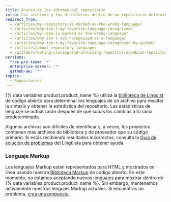 ```yaml
---
title: Acerca de los idiomas del repositorio
intro: Los archivos y los directorios dentro de un repositorio determinan los idiomas que componen el repositorio. Puedes ver los idiomas de un repositorio para obtener una descripción general rápida del repositorio.
redirect_from:
  - /articles/my-repository-is-marked-as-the-wrong-language/
  - /articles/why-isn-t-my-favorite-language-recognized/
  - /articles/my-repo-is-marked-as-the-wrong-language/
  - /articles/why-isn-t-sql-recognized-as-a-language/
  - /articles/why-isn-t-my-favorite-language-recognized-by-github/
  - /articles/about-repository-languages
  - /github/creating-cloning-and-archiving-repositories/about-repository-languages
versions:
  free-pro-team: '*'
  enterprise-server: '*'
  github-ae: '*'
topics:
  - Repositories
---
```


{% data variables.product.product_name %} utiliza la [biblioteca de Linguist](https://github.com/github/linguist) de código abierto para
determinar los lenguajes de un archivo para resaltar la sintaxis y obtener la estadística del repositorio. Las estadísticas de lenguaje se actualizarán después de que subas los cambios a tu rama predeterminada.

Algunos archivos son difíciles de identificar y, a veces, los proyectos contienen más archivos de biblioteca y de proveedor que su código primario. Si estás recibiendo resultados incorrectos, consulta la [Guía de solución de problemas](https://github.com/github/linguist/blob/master/docs/troubleshooting.md) del Lingüista para obtener ayuda.

### Lenguaje Markup

Los lenguajes Markup están representados para HTML y mostrados en línea usando nuestra [Biblioteca Markup](https://github.com/github/markup) de código abierto. En este momento, no estamos aceptando nuevos lenguajes para mostrar dentro de {% data variables.product.product_name %}. Sin embargo, mantenemos activamente nuestros lengujes Markup actuales. Si encuentras un problema, [crea una propuesta](https://github.com/github/markup/issues/new).
